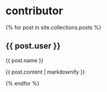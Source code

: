 # contributor

{% for post in site.collections.posts %}
  <h2>{{ post.user }}</h2>
  
  <p>{{ post.name }}</p>
  
  <p>{{ post.content | markdownify }}</p>
  
{% endfor %}


